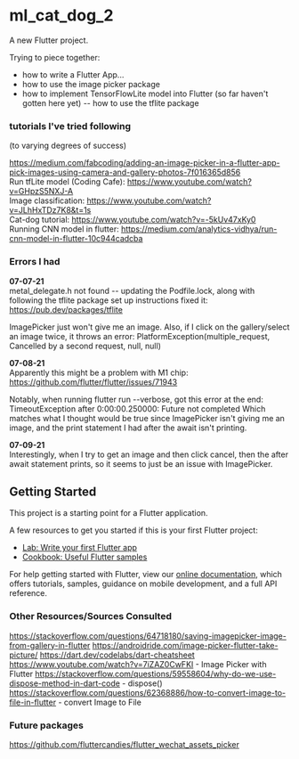 # ml_cat_dog_2

A new Flutter project.

Trying to piece together:
- how to write a Flutter App...
- how to use the image picker package
- how to implement TensorFlowLite model into Flutter (so far haven't gotten here yet) -- how to use the tflite package

### tutorials I've tried following
(to varying degrees of success)  

https://medium.com/fabcoding/adding-an-image-picker-in-a-flutter-app-pick-images-using-camera-and-gallery-photos-7f016365d856 <br />
Run tfLite model (Coding Cafe): https://www.youtube.com/watch?v=GHpzS5NXJ-A  
Image classification: https://www.youtube.com/watch?v=JLhHxTDz7K8&t=1s  
Cat-dog tutorial: https://www.youtube.com/watch?v=-5kUv47xKy0  
Running CNN model in flutter: https://medium.com/analytics-vidhya/run-cnn-model-in-flutter-10c944cadcba  

### Errors I had

**07-07-21** <br />
metal_delegate.h not found -- updating the Podfile.lock, along with following the tflite package set up instructions fixed it:
https://pub.dev/packages/tflite

ImagePicker just won't give me an image. Also, if I click on the gallery/select an image twice, it throws an error: PlatformException(multiple_request, Cancelled by a second request, null, null)

**07-08-21** <br />
Apparently this might be a problem with M1 chip: https://github.com/flutter/flutter/issues/71943

Notably, when running flutter run --verbose, got this error at the end:
TimeoutException after 0:00:00.250000: Future not completed
Which matches what I thought would be true since ImagePicker isn't giving me an image, and the print statement I had after the await isn't printing.

**07-09-21** <br />
Interestingly, when I try to get an image and then click cancel, then the after await statement prints, so it seems to just be an issue with ImagePicker.

## Getting Started

This project is a starting point for a Flutter application.

A few resources to get you started if this is your first Flutter project:

- [Lab: Write your first Flutter app](https://flutter.dev/docs/get-started/codelab)
- [Cookbook: Useful Flutter samples](https://flutter.dev/docs/cookbook)

For help getting started with Flutter, view our
[online documentation](https://flutter.dev/docs), which offers tutorials,
samples, guidance on mobile development, and a full API reference.

### Other Resources/Sources Consulted
https://stackoverflow.com/questions/64718180/saving-imagepicker-image-from-gallery-in-flutter
https://androidride.com/image-picker-flutter-take-picture/
https://dart.dev/codelabs/dart-cheatsheet
https://www.youtube.com/watch?v=7iZAZ0CwFKI - Image Picker with Flutter
https://stackoverflow.com/questions/59558604/why-do-we-use-dispose-method-in-dart-code - dispose()
https://stackoverflow.com/questions/62368886/how-to-convert-image-to-file-in-flutter - convert Image to File

### Future packages
https://github.com/fluttercandies/flutter_wechat_assets_picker

